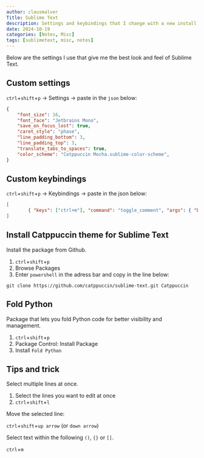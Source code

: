 ```yaml
---
author: clausmalver
Title: Sublime Text
description: Settings and keybindings that I change with a new install of Sublime Text, along with some additional tips & tricks to enhance the daily use of it.
date: 2024-10-19
categories: [Notes, Misc]
tags: [sublimetext, misc, notes]
---
```

Below are the settings I use that give me the best look and feel of Sublime Text.

## Custom settings

`ctrl`+`shift`+`p` -> Settings -> paste in the `json` below:
```json
{
	"font_size": 16,
	"font_face": "Jetbrains Mono",
	"save_on_focus_lost": true,
	"caret_style": "phase",
	"line_padding_bottom": 3,
	"line_padding_top": 3,
    "translate_tabs_to_spaces": true,
	"color_scheme": "Catppuccin Mocha.sublime-color-scheme",
}
```
## Custom keybindings

`ctrl`+`shift`+`p` -> Keybindings -> paste in the json below:
```json
[
		{ "keys": ["ctrl+m"], "command": "toggle_comment", "args": { "block": false } },
]

```
## Install Catppuccin theme for Sublime Text

Install the package from Github.

1. `ctrl`+`shift`+`p` 
2. Browse Packages 
3. Enter `powershell` in the adress bar and copy in the line below:
```
git clone https://github.com/catppuccin/sublime-text.git Catppuccin
```

## Fold Python
Package that lets you fold Python code for better visibility and management.

1. `ctrl`+`shift`+`p`
2. Package Control: Install Package
3. Install `Fold Python`

## Tips and trick

Select multiple lines at once.
1. Select the lines you want to edit at once
2. `ctrl`+`shift`+`l`

Move the selected line:

`ctrl`+`shift`+`up arrow` (or `down arrow`)

Select text within the following `()`, `{}` or `[]`.

`ctrl`+`m`